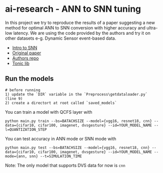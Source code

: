 # ai-research - ANN to SNN tuning

In this project we try to reproduce the results of a paper suggesting a new method for optimal ANN to SNN conversion with higher accuracy and ultra-low latency. We are using the code provided by the authors and try it on other datasets e-g. Dynamic Sensor event-based data.

- [Intro to SNN](https://www.frontiersin.org/articles/10.3389/fnins.2018.00774/full)
- [Original paper](https://openreview.net/forum?id=7B3IJMM1k_M)
- [Authors repo](https://github.com/putshua/SNN_conversion_QCFS)
- [Tonic lib](https://github.com/neuromorphs/tonic)

## Run the models
```
# before running
1) update the `DIR` variable in the `Preprocess\getdataloader.py` (line 9)
2) create a directort at root called `saved_models`
````
You can train a model with QCFS layer with
```
python main.py train --bs=BATACHSIZE --model={vgg16, resnet18, cnn} --data={cifar10, cifar100, imagenet, dvsgesture} --id=YOUR_MODEL_NAME --l=QUANTIZATION_STEP
```

You can test accuracy in ANN mode or SNN mode with
```
python main.py test --bs=BATACHSIZE --model={vgg16, resnet18, cnn} --data={cifar10, cifar100, imagenet, dvsgesture} --id=YOUR_MODEL_NAME --mode={ann, snn} --t=SIMULATION_TIME
```
Note: The only model that supports DVS data for now is ```cnn```
